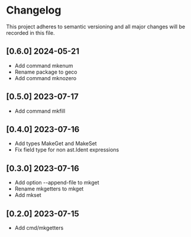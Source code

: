 # Changelog

This project adheres to semantic versioning and all major changes will
be recorded in this file.

## [0.6.0] 2024-05-21

- Add command mkenum
- Rename package to geco
- Add command mknozero

## [0.5.0] 2023-07-17

- Add command mkfill

## [0.4.0] 2023-07-16

- Add types MakeGet and MakeSet
- Fix field type for non ast.Ident expressions

## [0.3.0] 2023-07-16

- Add option --append-file to mkget
- Rename mkgetters to mkget
- Add mkset

## [0.2.0] 2023-07-15

- Add cmd/mkgetters
